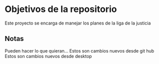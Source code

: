 # Objetivos de la repositorio

Este proyecto se encarga de manejar los planes de la liga de la justicia


## Notas
Pueden hacer lo que quieran...
Estos son cambios nuevos desde git hub
Estos son cambios nuevos desde desktop

